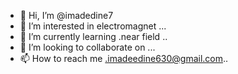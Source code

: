 - 👋 Hi, I’m @imadedine7
- 👀 I’m interested in electromagnet  ...
- 🌱 I’m currently learning .near field ..
- 💞️ I’m looking to collaborate on ...
- 📫 How to reach me .imadeedine630@gmail.com..

<!---
imadedine7/imadedine7 is a ✨ special ✨ repository because its `README.md` (this file) appears on your GitHub profile.
You can click the Preview link to take a look at your changes.
--->
